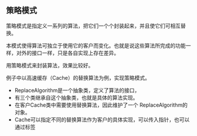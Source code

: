 ## 策略模式

策略模式是指定义一系列的算法，把它们一个个封装起来，并且使它们可相互替换。

本模式使得算法可独立于使用它的客户而变化。也就是说这些算法所完成的功能一样，对外的接口一样，只是各自实现上存在差异。

用策略模式来封装算法，效果比较好。

例子中以高速缓存（Cache）的替换算法为例，实现策略模式。

* ReplaceAlgorithm是一个抽象类，定义了算法的接口，
* 有三个类继承自这个抽象类，也就是具体的算法实现。
* 在客户Cache类中需要使用替换算法，因此维护了一个  ReplaceAlgorithm的对象。
* Cache可以指定不同的替换算法作为客户的具体实现，可以传入指针，也可以通过标签